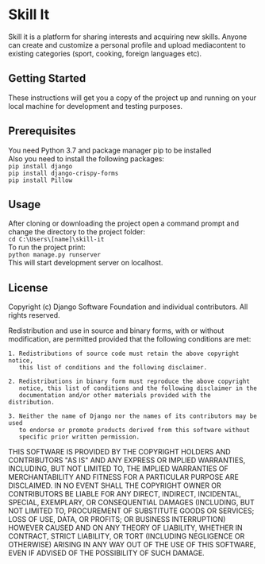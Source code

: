 # Skill It
Skill it is a platform for sharing interests and acquiring new skills. Anyone can create and customize a personal profile and upload mediacontent to existing categories (sport, cooking, foreign languages etc). 

## Getting Started
These instructions will get you a copy of the project up and running on your local machine for development and testing purposes. 

## Prerequisites
You need Python 3.7 and package manager pip to be installed  
Also you need to install the following packages: <br />
 ```pip install django```<br />
 ```pip install django-crispy-forms```<br />
 ```pip install Pillow```<br />



## Usage
After cloning or downloading the project open a command prompt and change the directory to the project folder:<br />
 ```cd C:\Users\[name]\skill-it ```<br />
To run the project print: <br />
 ```python manage.py runserver ```<br />
This will start development server on localhost.

## License
Copyright (c) Django Software Foundation and individual contributors.
All rights reserved.

Redistribution and use in source and binary forms, with or without modification,
are permitted provided that the following conditions are met:

    1. Redistributions of source code must retain the above copyright notice,
       this list of conditions and the following disclaimer.

    2. Redistributions in binary form must reproduce the above copyright
       notice, this list of conditions and the following disclaimer in the
       documentation and/or other materials provided with the distribution.

    3. Neither the name of Django nor the names of its contributors may be used
       to endorse or promote products derived from this software without
       specific prior written permission.

THIS SOFTWARE IS PROVIDED BY THE COPYRIGHT HOLDERS AND CONTRIBUTORS "AS IS" AND
ANY EXPRESS OR IMPLIED WARRANTIES, INCLUDING, BUT NOT LIMITED TO, THE IMPLIED
WARRANTIES OF MERCHANTABILITY AND FITNESS FOR A PARTICULAR PURPOSE ARE
DISCLAIMED. IN NO EVENT SHALL THE COPYRIGHT OWNER OR CONTRIBUTORS BE LIABLE FOR
ANY DIRECT, INDIRECT, INCIDENTAL, SPECIAL, EXEMPLARY, OR CONSEQUENTIAL DAMAGES
(INCLUDING, BUT NOT LIMITED TO, PROCUREMENT OF SUBSTITUTE GOODS OR SERVICES;
LOSS OF USE, DATA, OR PROFITS; OR BUSINESS INTERRUPTION) HOWEVER CAUSED AND ON
ANY THEORY OF LIABILITY, WHETHER IN CONTRACT, STRICT LIABILITY, OR TORT
(INCLUDING NEGLIGENCE OR OTHERWISE) ARISING IN ANY WAY OUT OF THE USE OF THIS
SOFTWARE, EVEN IF ADVISED OF THE POSSIBILITY OF SUCH DAMAGE.
